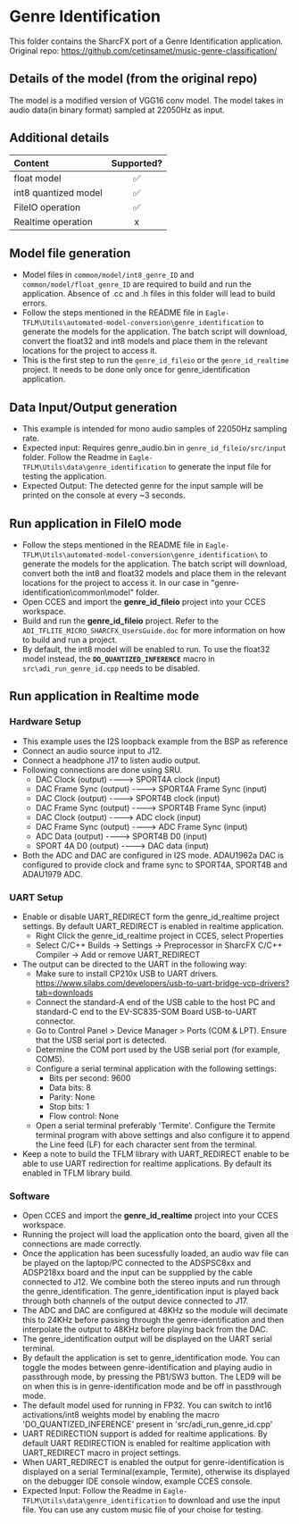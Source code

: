 # Genre Identification
This folder contains the SharcFX port of a Genre Identification application.
Original repo: https://github.com/cetinsamet/music-genre-classification/

## Details of the model (from the original repo)
The model is a modified version of VGG16 conv model. The model takes in audio data(in binary format) sampled at 22050Hz as input.

## Additional details
|Content|Supported?|
|:--------|:----------:|
|float model|✅|
|int8 quantized model|✅|
|FileIO operation |✅|
|Realtime operation |x|

## Model file generation
* Model files in `common/model/int8_genre_ID` and `common/model/float_genre_ID` are required to build and run the application. Absence of .cc and .h files in this folder will lead to build errors.
* Follow the steps mentioned in the README file in `Eagle-TFLM\Utils\automated-model-conversion\genre_identification` to generate the models for the application. The batch script will download, convert the float32 and int8 models and place them in the relevant locations for the project to access it. 
* This is the first step to run the `genre_id_fileio` or the `genre_id_realtime` project. It needs to be done only once for genre_identification application.

## Data Input/Output generation
* This example is intended for mono audio samples of 22050Hz sampling rate. 
* Expected input: Requires genre_audio.bin in `genre_id_fileio/src/input` folder. Follow the Readme in `Eagle-TFLM\Utils\data\genre_identification` to generate the input file for testing the application.
* Expected Output: The detected genre for the input sample will be printed on the console at every ~3 seconds. 

##  Run application in FileIO mode
* Follow the steps mentioned in the README file in `Eagle-TFLM\Utils\automated-model-conversion\genre_identification\` to generate the models for the application. The batch script will download, convert both the int8 and float32 models and place them in the relevant locations for the project to access it. In our case in "genre-identification\common\model" folder.
* Open CCES and import the **genre_id_fileio** project into your CCES workspace. 
* Build and run the **genre_id_fileio** project. Refer to the `ADI_TFLITE_MICRO_SHARCFX_UsersGuide.doc` for more information on how to build and run a project. 
* By default, the int8 model will be enabled to run. To use the float32 model instead, the **`DO_QUANTIZED_INFERENCE`** macro in `src\adi_run_genre_id.cpp` needs to be disabled.


##  Run application in Realtime mode

### Hardware Setup
* This example uses the I2S loopback example from the BSP as reference 
* Connect an audio source input to J12.
* Connect a headphone J17 to listen audio output.
* Following connections are done using SRU.
    * DAC Clock (output) ----> SPORT4A clock (input)
    * DAC Frame Sync (output) ----> SPORT4A Frame Sync (input)
    * DAC Clock (output) ----> SPORT4B clock (input)
    * DAC Frame Sync (output) ----> SPORT4B Frame Sync (input)
    * DAC Clock (output) ----> ADC clock (input)
    * DAC Frame Sync (output) ----> ADC Frame Sync (input)
    * ADC Data (output) ----> SPORT4B D0 (input)
    * SPORT 4A D0 (output) ----> DAC data (input)
* Both the ADC and DAC are configured in I2S mode. ADAU1962a DAC is configured to provide clock and frame sync to SPORT4A, SPORT4B and ADAU1979 ADC.

### UART Setup
* Enable or disable UART_REDIRECT form the genre_id_realtime project settings. By default UART_REDIRECT is enabled in realtime application.
	* Right Click the genre_id_realtime project in CCES, select Properties
	* Select C/C++ Builds -> Settings -> Preprocessor in SharcFX C/C++ Compiler -> Add or remove UART_REDIRECT
* The output can be directed to the UART in the following way:
	* Make sure to install CP210x USB to UART drivers. https://www.silabs.com/developers/usb-to-uart-bridge-vcp-drivers?tab=downloads
	* Connect the standard-A end of the USB cable to the host PC and standard-C end to the EV-SC835-SOM Board USB-to-UART connector.
	* Go to Control Panel > Device Manager > Ports (COM & LPT). Ensure that the USB serial port is detected.
	* Determine the COM port used by the USB serial port (for example, COM5).
	* Configure a serial terminal application with the following settings:
		* Bits per second: 9600
		* Data bits: 8
		* Parity: None
		* Stop bits: 1
		* Flow control: None
	* Open a serial terminal preferably 'Termite'. Configure the Termite terminal program with above settings and also configure it to append the Line feed (LF) for each character sent from the terminal.
* Keep a note to build the TFLM library with UART_REDIRECT enable to be able to use UART redirection for realtime applications. By default its enabled in TFLM library build. 

### Software 
* Open CCES and import the **genre_id_realtime** project into your CCES workspace. 
* Running the project will load the application onto the board, given all the connections are made correctly. 
* Once the application has been sucessfully loaded, an audio wav file can be played on the laptop/PC connected to the ADSPSC8xx and ADSP218xx board and the input can be suppplied by the cable connected to J12. We combine both the stereo inputs and run through the genre_identification. The genre_identification input is played back through both channels of the output device connected to J17.  
* The ADC and DAC are configured at 48KHz so the module will decimate this to 24KHz before passing through the genre-identification and then interpolate the output to 48KHz before playing back from the DAC. 
* The genre_identification output will be displayed on the UART serial terminal. 
* By default the application is set to genre_identification mode. You can toggle the modes between genre-identification and playing audio in passthrough mode, by pressing the PB1/SW3 button. The LED9 will be on when this is in genre-identification mode and be off in passthrough mode. 
* The default model used for running in FP32. You can switch to int16 activations/int8 weights model by enabling the macro 'DO_QUANTIZED_INFERENCE' present in 'src/adi_run_genre_id.cpp'
* UART REDIRECTION support is added for realtime applications. By default UART REDIRECTION is enabled for realtime application with UART_REDIRECT macro in project settings. 
* When UART_REDIRECT is enabled the output for genre-identification is displayed on a serial Terminal(example, Termite), otherwise its displayed on the debugger IDE console window, example CCES console.
* Expected Input: Follow the Readme in `Eagle-TFLM\Utils\data\genre_identification` to download and use the input file. You can use any custom music file of your choise for testing.
